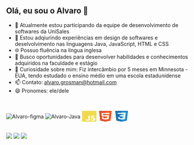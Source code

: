 ## Olá, eu sou o Alvaro 👋

- 🔭 Atualmente estou participando da equipe de desenvolvimento de softwares da UniSales
- 🌱 Estou adqiurindo experiências em design de softwares e deselvolvimento nas linguagens Java, JavaScript, HTML e CSS
- 🌐 Possuo fluência na língua inglesa
- 🤔 Busco oportunidades para desenvolver habilidades e conhecimentos adquiridos na faculdade e estágio
- 🔎 Curiosidade sobre mim: Fiz intercâmbio por 5 meses em Minnesota - EUA, tendo estudado o ensino médio em uma escola estadunidense
- 📫 Contato: alvaro.grosman@hotmail.com
- 😄 Pronomes: ele/dele
##

<div style="display: inline_block"><br>
  <img align="center" alt="Alvaro-figma" height="30" width="40" src="https://cdn.jsdelivr.net/gh/devicons/devicon/icons/figma/figma-original.svg" />
  <img align="center" alt="Alvaro-Java" height="45" width="55" src="https://cdn.jsdelivr.net/gh/devicons/devicon/icons/java/java-original.svg" />
  <img align="center" alt="Alvaro-Js" height="30" width="40" src="https://raw.githubusercontent.com/devicons/devicon/master/icons/javascript/javascript-plain.svg">
  <img align="center" alt="Alvaro-HTML" height="30" width="40" src="https://raw.githubusercontent.com/devicons/devicon/master/icons/html5/html5-original.svg">
  <img align="center" alt="Alvaro-CSS" height="30" width="40" src="https://raw.githubusercontent.com/devicons/devicon/master/icons/css3/css3-original.svg">
  </div>
  
  ##
  
<div> 
  <a href="https://www.instagram.com/alvarou.sg/?next=%2F" target="_blank"><img src="https://img.shields.io/badge/-Instagram-%23E4405F?style=for-the-badge&logo=instagram&logoColor=white" target="_blank"></a>
 	<a href="https://www.linkedin.com/in/%C3%A1lvaro-saar-grosman-4450a3178/" target="_blank"><img src="https://img.shields.io/badge/-LinkedIn-%230077B5?style=for-the-badge&logo=linkedin&logoColor=white" target="_blank"></a>
  <a href = "mailto:alvaro.grosman@hotmail.com"><img src="https://img.shields.io/badge/Microsoft_Outlook-0078D4?style=for-the-badge&logo=microsoft-outlook&logoColor=white"></a>
</div>


                    
